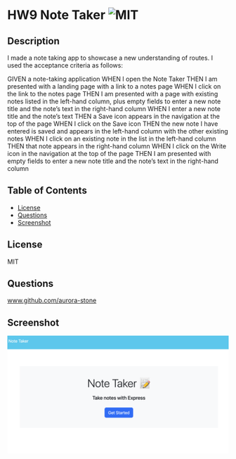# HW9 Note Taker ![MIT](https://img.shields.io/badge/license-MIT-green)


## Description
I made a note taking app to showcase a new understanding of routes. I used the acceptance criteria as follows:

GIVEN a note-taking application
WHEN I open the Note Taker
THEN I am presented with a landing page with a link to a notes page
WHEN I click on the link to the notes page
THEN I am presented with a page with existing notes listed in the left-hand column, plus empty fields to enter a new note title and the note’s text in the right-hand column
WHEN I enter a new note title and the note’s text
THEN a Save icon appears in the navigation at the top of the page
WHEN I click on the Save icon
THEN the new note I have entered is saved and appears in the left-hand column with the other existing notes
WHEN I click on an existing note in the list in the left-hand column
THEN that note appears in the right-hand column
WHEN I click on the Write icon in the navigation at the top of the page
THEN I am presented with empty fields to enter a new note title and the note’s text in the right-hand column

## Table of Contents
- [License](#license)
- [Questions](#questions)
- [Screenshot](#screenshot)

## License
MIT

## Questions
www.github.com/aurora-stone

## Screenshot
![Image](./develop/screenshot.png)
  